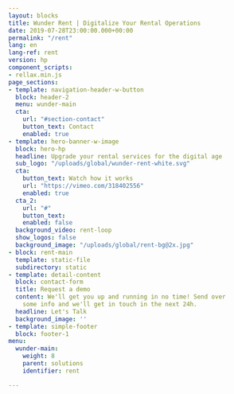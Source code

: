 ```yaml
---
layout: blocks
title: Wunder Rent | Digitalize Your Rental Operations
date: 2019-07-28T23:00:00.000+00:00
permalink: "/rent"
lang: en
lang-ref: rent
version: hp
component_scripts:
- rellax.min.js
page_sections:
- template: navigation-header-w-button
  block: header-2
  menu: wunder-main
  cta:
    url: "#section-contact"
    button_text: Contact
    enabled: true
- template: hero-banner-w-image
  block: hero-hp
  headline: Upgrade your rental services for the digital age
  sub_logo: "/uploads/global/wunder-rent-white.svg"
  cta:
    button_text: Watch how it works
    url: "https://vimeo.com/318402556"
    enabled: true
  cta_2:
    url: "#"
    button_text:
    enabled: false
  background_video: rent-loop
  show_logos: false
  background_image: "/uploads/global/rent-bg@2x.jpg"
- block: rent-main
  template: static-file
  subdirectory: static
- template: detail-content
  block: contact-form
  title: Request a demo
  content: We'll get you up and running in no time! Send over
    some info and we'll get in touch in the next 24h.
  headline: Let's Talk
  background_image: ''
- template: simple-footer
  block: footer-1
menu:
  wunder-main:
    weight: 8
    parent: solutions
    identifier: rent

---
```


